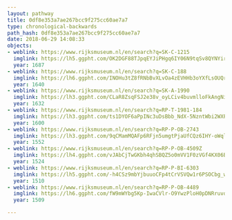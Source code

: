 ```yaml
---
layout: pathway
title: 0df8e353a7ae267bcc9f275cc60ae7a7
type: chronological-backwards
path_hash: 0df8e353a7ae267bcc9f275cc60ae7a7
date: 2018-06-29 14:08:33
objects:
- weblink: https://www.rijksmuseum.nl/en/search?q=SK-C-1215
  imglink: https://lh5.ggpht.com/OK2DGF88TJpqEYJiPHgq6IY06N9tqSv8QYNYirRHrjXbrdtf37BQICjS6P96oUopOiANLTTviIXjXtOwAgDVt3mFvhhT=s200
  year: 1687
- weblink: https://www.rijksmuseum.nl/en/search?q=SK-C-188
  imglink: https://lh6.ggpht.com/INOHu3tZ8fRNbBvXLvOa4zEVHHb3oYXfLsOUQr57jTmmjZLLtvoA0l4YkhOhPUFSFh1_Wt6RFtzXOT9EM99LVK7PRA=s200
  year: 1640
- weblink: https://www.rijksmuseum.nl/en/search?q=SK-A-1990
  imglink: https://lh3.ggpht.com/CLaR8ZsqFSJ2e38v_oyLCiv4buvmlloFkAngNi0d-SYFTAce9tdc0jAk2HwkIkhsDPcMjhIf85wIzBoI6bMbDGxt9AY=s200
  year: 1632
- weblink: https://www.rijksmuseum.nl/en/search?q=RP-T-1981-184
  imglink: https://lh3.ggpht.com/ts1DYOF6aPpINc3uDsBbb_NdX-5NzntWbi2WXPvah34LLuMILj9nzqOQo7z7PtNM3kFirNx3XNOIryiBTnlHAFPPkg=s200
  year: 1600
- weblink: https://www.rijksmuseum.nl/en/search?q=RP-P-OB-2743
  imglink: https://lh3.ggpht.com/9qCMamMQAFp6RFjn5umgtPjaUfCQz6IHY-oWqlfOWr3fYsGGxZj3B344PFWoS4ANpTK_biVmEQ33S5Rtyqc-QpxWpA=s200
  year: 1552
- weblink: https://www.rijksmuseum.nl/en/search?q=RP-P-OB-4509Z
  imglink: https://lh4.ggpht.com/vJAbCjTwGKbh4qhSBQZ5o0mVV1F0zVGf4KX06BDErnA6tnuP4yKAlnQUcMeY9e_becoZ-TEezSpVkWGmJlutuBvNfQC7=s200
  year: 1524
- weblink: https://www.rijksmuseum.nl/en/search?q=RP-P-BI-6303
  imglink: https://lh5.ggpht.com/-h4CSz9mbYjbuuoCFp4tCrVSVQw1r6PSOCbg_wZjUthemMbyWAXF-u_-2PHMzi4PlfogKp_3tQUvnSZTT1b8MR9li5lF=s200
  year: 1510
- weblink: https://www.rijksmuseum.nl/en/search?q=RP-P-OB-4489
  imglink: https://lh6.ggpht.com/fW9mWYbg5Kp-IwaCVlr-O9YwzPloH0pDNRruvdeXibM7fmjsAgLFBF1cFt-cKxTdhlOrWujMgReEOJzFV_NkqNC3pUg=s200
  year: 1509

---
```

